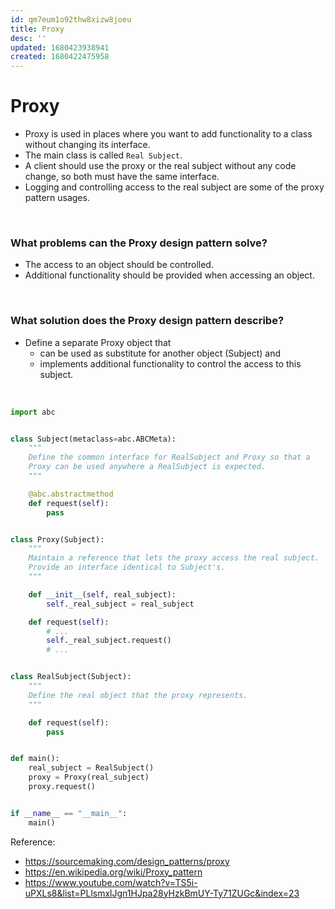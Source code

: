 ```yaml
---
id: qm7eum1o92thw8xizw8joeu
title: Proxy
desc: ''
updated: 1680423938941
created: 1680422475958
---
```


# Proxy
- Proxy is used in places where you want to add functionality to a class without
changing its interface. 
- The main class is called `Real Subject`. 
- A client should use the proxy or the real subject without any code change, so both must have the same interface. 
- Logging and controlling access to the real subject are some of the proxy pattern usages.

<br>

### What problems can the Proxy design pattern solve? 
- The access to an object should be controlled.
- Additional functionality should be provided when accessing an object.

<br>

### What solution does the Proxy design pattern describe?
- Define a separate Proxy object that 
  - can be used as substitute for another object (Subject) and
  - implements additional functionality to control the access to this subject.
  
<br>

``` python
import abc


class Subject(metaclass=abc.ABCMeta):
    """
    Define the common interface for RealSubject and Proxy so that a
    Proxy can be used anywhere a RealSubject is expected.
    """

    @abc.abstractmethod
    def request(self):
        pass


class Proxy(Subject):
    """
    Maintain a reference that lets the proxy access the real subject.
    Provide an interface identical to Subject's.
    """

    def __init__(self, real_subject):
        self._real_subject = real_subject

    def request(self):
        # ...
        self._real_subject.request()
        # ...


class RealSubject(Subject):
    """
    Define the real object that the proxy represents.
    """

    def request(self):
        pass


def main():
    real_subject = RealSubject()
    proxy = Proxy(real_subject)
    proxy.request()


if __name__ == "__main__":
    main()
```

Reference:
- https://sourcemaking.com/design_patterns/proxy
- https://en.wikipedia.org/wiki/Proxy_pattern
- https://www.youtube.com/watch?v=TS5i-uPXLs8&list=PLlsmxlJgn1HJpa28yHzkBmUY-Ty71ZUGc&index=23